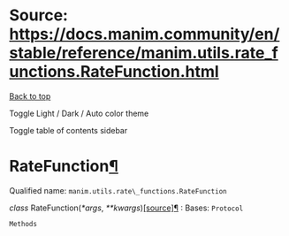 # Source: https://docs.manim.community/en/stable/reference/manim.utils.rate_functions.RateFunction.html

[Back to top](#)

Toggle Light / Dark / Auto color theme

Toggle table of contents sidebar

RateFunction[¶](#ratefunction "Link to this heading")
=====================================================

Qualified name: `manim.utils.rate\_functions.RateFunction`

*class* RateFunction(*\*args*, *\*\*kwargs*)[[source]](../_modules/manim/utils/rate_functions.html#RateFunction)[¶](#manim.utils.rate_functions.RateFunction "Link to this definition")
:   Bases: `Protocol`

    Methods